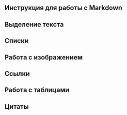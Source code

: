 ## Инструкция для работы с Markdown

## Выделение текста

## Списки

## Работа с изображением

## Ссылки

## Работа с таблицами

## Цитаты

